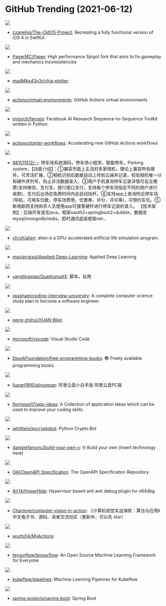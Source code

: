 # GitHub Trending (2021-06-12)

![](https://img.shields.io/badge/Swift-New%20741-green?style=flat-square&logo=appveyor)
- [zzanehip/The-OldOS-Project](https://github.com/zzanehip/The-OldOS-Project): Recreating a fully functional version of iOS 4 in SwiftUI.

![](https://img.shields.io/badge/Shell-New%20115-green?style=flat-square&logo=appveyor)
- [PaperMC/Paper](https://github.com/PaperMC/Paper): High performance Spigot fork that aims to fix gameplay and mechanics inconsistencies

![](https://img.shields.io/badge/C-New%20392-green?style=flat-square&logo=appveyor)
- [madMAx43v3r/chia-plotter](https://github.com/madMAx43v3r/chia-plotter): 

![](https://img.shields.io/badge/PowerShell-New%20157-green?style=flat-square&logo=appveyor)
- [actions/virtual-environments](https://github.com/actions/virtual-environments): GitHub Actions virtual environments

![](https://img.shields.io/badge/Python-New%2047-green?style=flat-square&logo=appveyor)
- [pytorch/fairseq](https://github.com/pytorch/fairseq): Facebook AI Research Sequence-to-Sequence Toolkit written in Python.

![](https://img.shields.io/badge/TypeScript-New%20126-green?style=flat-square&logo=appveyor)
- [actions/starter-workflows](https://github.com/actions/starter-workflows): Accelerating new GitHub Actions workflows

![](https://img.shields.io/badge/Java-New%2067-green?style=flat-square&logo=appveyor)
- [981011512/--](https://github.com/981011512/--): 停车场系统源码，停车场小程序，智能停车，Parking system，【功能介绍】：①兼容市面上主流的多家相机，理论上兼容所有硬件，可灵活扩展，②相机识别后数据自动上传到云端并记录，校验相机唯一id和硬件序列号，防止非法数据录入，③用户手机查询停车记录详情可自主缴费(支持微信，支付宝，银行接口支付，支持每个停车场指定不同的商户进行收款)，支付后出场在免费时间内会自动抬杆。④支持app上查询附近停车场(导航，可用车位数，停车场费用，优惠券，评分，评论等)，可预约车位。⑤断电断网支持岗亭人员使用app可接管硬件进行停车记录的录入。 【技术架构】：后端开发语言java，框架oauth2+springboot2+dubble，数据库mysql/mongodb/redis，即时通讯底层框架net…

![](https://img.shields.io/badge/C%2B%2B-New%20617-green?style=flat-square&logo=appveyor)
- [chrxh/alien](https://github.com/chrxh/alien): alien is a GPU-accelerated artificial life simulation program.

![](https://img.shields.io/badge/none-New%20130-green?style=flat-square&logo=appveyor)
- [maziarraissi/Applied-Deep-Learning](https://github.com/maziarraissi/Applied-Deep-Learning): Applied Deep Learning

![](https://img.shields.io/badge/none-New%2060-green?style=flat-square&logo=appveyor)
- [yangtingxiao/QuantumultX](https://github.com/yangtingxiao/QuantumultX): 脚本，自用

![](https://img.shields.io/badge/none-New%201-green?style=flat-square&logo=appveyor)
- [jwasham/coding-interview-university](https://github.com/jwasham/coding-interview-university): A complete computer science study plan to become a software engineer.

![](https://img.shields.io/badge/none-New%20597-green?style=flat-square&logo=appveyor)
- [peng-zhihui/XUAN-Bike](https://github.com/peng-zhihui/XUAN-Bike): 

![](https://img.shields.io/badge/TypeScript-New%20154-green?style=flat-square&logo=appveyor)
- [microsoft/vscode](https://github.com/microsoft/vscode): Visual Studio Code

![](https://img.shields.io/badge/none-New%20399-green?style=flat-square&logo=appveyor)
- [EbookFoundation/free-programming-books](https://github.com/EbookFoundation/free-programming-books): 📚 Freely available programming books

![](https://img.shields.io/badge/Dart-New%20101-green?style=flat-square&logo=appveyor)
- [liupan1890/aliyunpan](https://github.com/liupan1890/aliyunpan): 阿里云盘小白羊版 阿里云盘PC版

![](https://img.shields.io/badge/none-New%20120-green?style=flat-square&logo=appveyor)
- [florinpop17/app-ideas](https://github.com/florinpop17/app-ideas): A Collection of application ideas which can be used to improve your coding skills.

![](https://img.shields.io/badge/Python-New%2035-green?style=flat-square&logo=appveyor)
- [whittlem/pycryptobot](https://github.com/whittlem/pycryptobot): Python Crypto Bot

![](https://img.shields.io/badge/none-New%20203-green?style=flat-square&logo=appveyor)
- [danistefanovic/build-your-own-x](https://github.com/danistefanovic/build-your-own-x): 🤓 Build your own (insert technology here)

![](https://img.shields.io/badge/JavaScript-New%2059-green?style=flat-square&logo=appveyor)
- [OAI/OpenAPI-Specification](https://github.com/OAI/OpenAPI-Specification): The OpenAPI Specification Repository

![](https://img.shields.io/badge/C%2B%2B-New%2036-green?style=flat-square&logo=appveyor)
- [Air14/HyperHide](https://github.com/Air14/HyperHide): Hypervisor based anti anti debug plugin for x64dbg

![](https://img.shields.io/badge/Jupyter%20Notebook-New%20148-green?style=flat-square&logo=appveyor)
- [Charmve/computer-vision-in-action](https://github.com/Charmve/computer-vision-in-action): 《计算机视觉实战演练：算法与应用》中文电子书、源码、读者交流社区（更新中，可以先 star）

![](https://img.shields.io/badge/JavaScript-New%2027-green?style=flat-square&logo=appveyor)
- [wuzhi04/MyActions](https://github.com/wuzhi04/MyActions): 

![](https://img.shields.io/badge/C%2B%2B-New%2090-green?style=flat-square&logo=appveyor)
- [tensorflow/tensorflow](https://github.com/tensorflow/tensorflow): An Open Source Machine Learning Framework for Everyone

![](https://img.shields.io/badge/Python-New%2031-green?style=flat-square&logo=appveyor)
- [kubeflow/pipelines](https://github.com/kubeflow/pipelines): Machine Learning Pipelines for Kubeflow

![](https://img.shields.io/badge/Java-New%20103-green?style=flat-square&logo=appveyor)
- [spring-projects/spring-boot](https://github.com/spring-projects/spring-boot): Spring Boot

